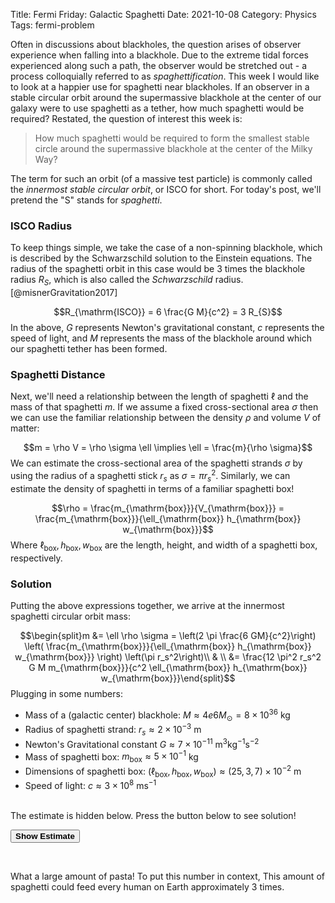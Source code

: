 Title: Fermi Friday: Galactic Spaghetti
Date: 2021-10-08
Category: Physics
Tags: fermi-problem


Often in discussions about blackholes, the question arises of observer experience when falling into a blackhole. Due to
the extreme tidal forces experienced along such a path, the observer would be stretched out - a process colloquially
referred to as *spaghettification*. This week I would like to look at a happier use for spaghetti near blackholes.
If an observer in a stable circular orbit around the supermassive blackhole at the center of our galaxy were to use 
spaghetti as a tether, how much spaghetti would be required? Restated, the question of interest this week is:

> How much spaghetti would be required to form the smallest stable circle around the supermassive blackhole at the center of the Milky Way?

The term for such an orbit (of a massive test particle) is commonly called the *innermost stable circular orbit*, or ISCO
for short. For today's post, we'll pretend the "S" stands for *spaghetti*.


### ISCO Radius

To keep things simple, we take the case of a non-spinning blackhole, which is described by the Schwarzschild solution to
the Einstein equations. The radius of the spaghetti orbit in this case would be $3$ times the blackhole radius $R_S$,
which is also called the *Schwarzschild* radius. [@misnerGravitation2017]

$$R_{\mathrm{ISCO}} = 6 \frac{G M}{c^2} = 3 R_{S}$$
In the above, $G$ represents Newton's gravitational constant, $c$ represents the speed of light, and $M$ represents the
mass of the blackhole around which our spaghetti tether has been formed.

### Spaghetti Distance

Next, we'll need a relationship between the length of spaghetti $\ell$ and the mass of that spaghetti $m$. If we assume a fixed
cross-sectional area $\sigma$ then we can use the familiar relationship between the density $\rho$ and volume $V$ of matter:

$$m = \rho V = \rho \sigma \ell \implies \ell = \frac{m}{\rho \sigma}$$
We can estimate the cross-sectional area of the spaghetti strands $\sigma$ by using the radius of a spaghetti stick $r_s$
as $\sigma = \pi r_s^2$. Similarly, we can estimate the density of spaghetti in terms of a familiar spaghetti box!

$$\rho = \frac{m_{\mathrm{box}}}{V_{\mathrm{box}}} = \frac{m_{\mathrm{box}}}{\ell_{\mathrm{box}} h_{\mathrm{box}} w_{\mathrm{box}}}$$
Where $\ell_{\mathrm{box}}, h_{\mathrm{box}}, w_{\mathrm{box}}$ are the length, height, and width of a spaghetti box, respectively.


### Solution

Putting the above expressions together, we arrive at the innermost spaghetti circular orbit mass:

$$\begin{split}m &= \ell \rho \sigma = \left(2 \pi \frac{6 GM}{c^2}\right) \left( \frac{m_{\mathrm{box}}}{\ell_{\mathrm{box}} h_{\mathrm{box}} w_{\mathrm{box}}} \right) \left(\pi r_s^2\right)\\ & \\ &= \frac{12 \pi^2 r_s^2 G M m_{\mathrm{box}}}{c^2 \ell_{\mathrm{box}} h_{\mathrm{box}} w_{\mathrm{box}}}\end{split}$$
Plugging in some numbers:

- Mass of a (galactic center) blackhole: $M \approx 4e6 M_{\odot} = 8 \times 10^{36}$ kg
- Radius of spaghetti strand: $r_s \approx 2 \times 10^{-3}$ m
- Newton's Gravitational constant $G \approx 7 \times 10^{-11} \mathrm{\ m^{3} kg^{-1} s^{-2}}$
- Mass of spaghetti box: $m_{\mathrm{box}} \approx 5 \times 10^{-1}$ kg
- Dimensions of spaghetti box: $(\ell_{\mathrm{box}}, h_{\mathrm{box}}, w_{\mathrm{box}}) \approx (25, 3, 7) \times 10^{-2}$ m
- Speed of light: $c \approx 3 \times 10^8\ \mathrm{ms^{-1}}$


<br>
The estimate is hidden below. Press the button below to see solution!

<button class="solution-button" onclick="getElementById('fermi-estimate').style.visibility='visible';"><b>Show
Estimate</b></button>

<p id="fermi-estimate" style="visibility: hidden;">2.8 * 10^9 kg</p>


What a large amount of pasta! To put this number in context, This amount of spaghetti could feed every human on Earth approximately $3$ times. 
    
